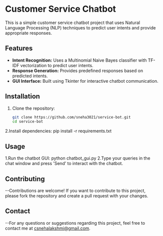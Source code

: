 # Customer Service Chatbot

This is a simple customer service chatbot project that uses Natural Language Processing (NLP) techniques to predict user intents and provide appropriate responses.

## Features

- **Intent Recognition:** Uses a Multinomial Naive Bayes classifier with TF-IDF vectorization to predict user intents.
- **Response Generation:** Provides predefined responses based on predicted intents.
- **GUI Interface:** Built using Tkinter for interactive chatbot communication.

## Installation

1. Clone the repository:

   ```bash
   git clone https://github.com/sneha3021/service-bot.git
   cd service-bot
2.Install dependencies:
       pip install -r requirements.txt
## Usage
1.Run the chatbot GUI:
	python chatbot_gui.py
2.Type your queries in the chat window and press 'Send' to interact with the chatbot.
## Contributing
--Contributions are welcome! If you want to contribute to this project, please fork the repository and create a pull request with your changes.

## Contact
--For any questions or suggestions regarding this project, feel free to contact me at csnehalakshmi@gmail.com.